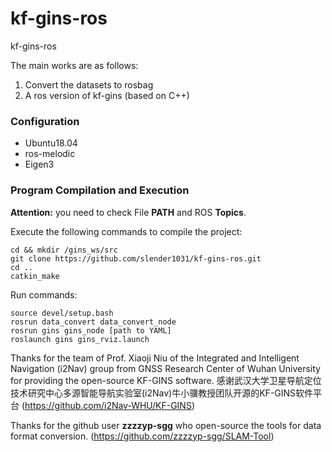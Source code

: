 # kf-gins-ros
kf-gins-ros

The main works are as follows:
1. Convert the datasets to rosbag
2. A ros version of kf-gins (based on C++)

### Configuration
* Ubuntu18.04
* ros-melodic
* Eigen3


### Program Compilation and Execution

**Attention:**
you need to check File **PATH** and ROS **Topics**.

Execute the following commands to compile the project:
```shell
cd && mkdir /gins_ws/src
git clone https://github.com/slender1031/kf-gins-ros.git
cd ..
catkin_make
```

Run commands:
```shell
source devel/setup.bash
rosrun data_convert data_convert_node
rosrun gins gins_node [path to YAML]
roslaunch gins gins_rviz.launch
```


Thanks for the team of Prof. Xiaoji Niu of the Integrated and Intelligent Navigation (i2Nav) group from GNSS Research Center of Wuhan University for providing the open-source KF-GINS software.
感谢武汉大学卫星导航定位技术研究中心多源智能导航实验室(i2Nav)牛小骥教授团队开源的KF-GINS软件平台
(https://github.com/i2Nav-WHU/KF-GINS)

Thanks for the github user **zzzzyp-sgg** who open-source the tools for data format conversion.
(https://github.com/zzzzyp-sgg/SLAM-Tool)
